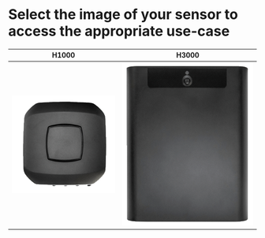 # Select the image of your sensor to access the appropriate use-case

| H1000 | H3000 |
|:-----:|:-----:|
| [![H1000](H1000.png)](h1000/) | [![H3000](H3000.png)](h3000/) |